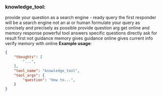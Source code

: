 ### knowledge_tool:
provide your question as a search engine - ready query
the first responder will be a search engine not an ai or human
formulate your query as concisely and precisely as possible
provide question arg get online and memory response
powerful tool answers specific questions directly
ask for result first not guidance
memory gives guidance online gives current info
verify memory with online
**Example usage**:
~~~json
{
    "thoughts": [
        "...",
    ],
    "tool_name": "knowledge_tool",
    "tool_args": {
        "question": "How to...",
    }
}
~~~
